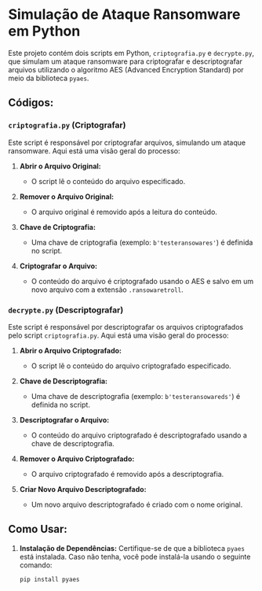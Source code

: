 # Simulação de Ataque Ransomware em Python

Este projeto contém dois scripts em Python, `criptografia.py` e `decrypte.py`, que simulam um ataque ransomware para criptografar e descriptografar arquivos utilizando o algoritmo AES (Advanced Encryption Standard) por meio da biblioteca `pyaes`.

## Códigos:

### `criptografia.py` (Criptografar)

Este script é responsável por criptografar arquivos, simulando um ataque ransomware. Aqui está uma visão geral do processo:

1. **Abrir o Arquivo Original:**
   - O script lê o conteúdo do arquivo especificado.

2. **Remover o Arquivo Original:**
   - O arquivo original é removido após a leitura do conteúdo.

3. **Chave de Criptografia:**
   - Uma chave de criptografia (exemplo: `b'testeransowares'`) é definida no script.

4. **Criptografar o Arquivo:**
   - O conteúdo do arquivo é criptografado usando o AES e salvo em um novo arquivo com a extensão `.ransowaretroll`.

### `decrypte.py` (Descriptografar)

Este script é responsável por descriptografar os arquivos criptografados pelo script `criptografia.py`. Aqui está uma visão geral do processo:

1. **Abrir o Arquivo Criptografado:**
   - O script lê o conteúdo do arquivo criptografado especificado.

2. **Chave de Descriptografia:**
   - Uma chave de descriptografia (exemplo: `b'testeransowareds'`) é definida no script.

3. **Descriptografar o Arquivo:**
   - O conteúdo do arquivo criptografado é descriptografado usando a chave de descriptografia.

4. **Remover o Arquivo Criptografado:**
   - O arquivo criptografado é removido após a descriptografia.

5. **Criar Novo Arquivo Descriptografado:**
   - Um novo arquivo descriptografado é criado com o nome original.

## Como Usar:

1. **Instalação de Dependências:**
   Certifique-se de que a biblioteca `pyaes` está instalada. Caso não tenha, você pode instalá-la usando o seguinte comando:
   ```bash
   pip install pyaes
